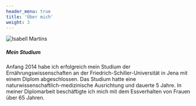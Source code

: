 ```yaml
---
header_menu: true
title: 'Über mich'
weight: 3
---
```

![Isabell Martins](/images/P1030686-1439462908988.jpg)

##### Mein Studium

Anfang 2014 habe ich erfolgreich mein Studium der Ernährungswissenschaften an der Friedrich-Schiller-Universität in Jena mit einem Diplom abgeschlossen. Das Studium hatte eine naturwissenschaftlich-medizinische Ausrichtung und dauerte 5 Jahre.
In meiner Diplomarbeit beschäftigte ich mich mit dem Essverhalten von Frauen über 65 Jahren.
